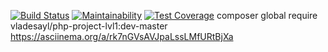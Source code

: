[![Build Status](https://travis-ci.com/vladesayl/php-project-lvl1.svg?branch=master)](https://travis-ci.com/vladesayl/php-project-lvl1)
[![Maintainability](https://api.codeclimate.com/v1/badges/881f585a92a98c239c0d/maintainability)](https://codeclimate.com/github/vladesayl/php-project-lvl1/maintainability)
[![Test Coverage](https://api.codeclimate.com/v1/badges/881f585a92a98c239c0d/test_coverage)](https://codeclimate.com/github/vladesayl/php-project-lvl1/test_coverage)
composer global require vladesayl/php-project-lvl1:dev-master
https://asciinema.org/a/rk7nGVsAVJpaLssLMfURtBjXa
